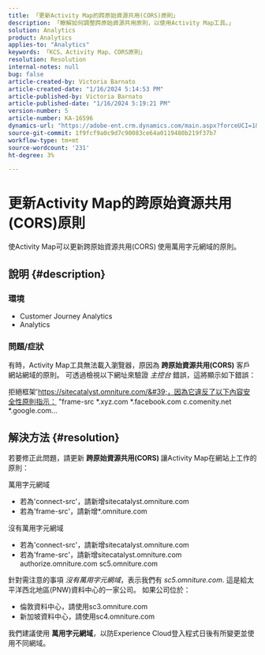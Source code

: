 ```yaml
---
title: 「更新Activity Map的跨原始資源共用(CORS)原則」
description: 「瞭解如何調整跨原始資源共用原則，以使用Activity Map工具。」
solution: Analytics
product: Analytics
applies-to: "Analytics"
keywords: 「KCS、Activity Map、CORS原則」
resolution: Resolution
internal-notes: null
bug: false
article-created-by: Victoria Barnato
article-created-date: "1/16/2024 5:14:53 PM"
article-published-by: Victoria Barnato
article-published-date: "1/16/2024 5:19:21 PM"
version-number: 5
article-number: KA-16596
dynamics-url: "https://adobe-ent.crm.dynamics.com/main.aspx?forceUCI=1&pagetype=entityrecord&etn=knowledgearticle&id=5f38f4bd-92b4-ee11-a569-6045bd006704"
source-git-commit: 1f9fcf9a0c9d7c90083ce64a0119480b219f37b7
workflow-type: tm+mt
source-wordcount: '231'
ht-degree: 3%

---
```


# 更新Activity Map的跨原始資源共用(CORS)原則


使Activity Map可以更新跨原始資源共用(CORS)<b> </b>使用萬用字元網域的原則。

## 說明 {#description}


### <b>環境 </b>

- Customer Journey Analytics
- Analytics




### <b>問題/症狀</b>

有時，Activity Map工具無法載入瀏覽器，原因為 <b>跨原始資源共用(CORS)</b> 客戶網站網域的原則。 可透過檢視以下網址來驗證 *主控台* 錯誤，這將顯示如下錯誤：

拒絕框架&#39;https://sitecatalyst.omniture.com/&#39;，因為它違反了以下內容安全性原則指示： &quot;frame-src \*.xyz.com \*.facebook.com c.comenity.net \*.google.com...


## 解決方法 {#resolution}


若要修正此問題，請更新 <b>跨原始資源共用(CORS) </b>讓Activity Map在網站上工作的原則：

萬用字元網域

- 若為&#39;connect-src&#39;，請新增sitecatalyst.omniture.com
- 若為&#39;frame-src&#39;，請新增\*.omniture.com


沒有萬用字元網域

- 若為&#39;connect-src&#39;，請新增sitecatalyst.omniture.com
- 若為&#39;frame-src&#39;，請新增sitecatalyst.omniture.com authorize.omniture.com sc5.omniture.com


針對需注意的事項 *沒有萬用字元網域*，表示我們有 *sc5.omniture.com*. 這是給太平洋西北地區(PNW)資料中心的一家公司。 如果公司位於：

- 倫敦資料中心，請使用sc3.omniture.com
- 新加坡資料中心，請使用sc4.omniture.com


我們建議使用 <b>萬用字元網域</b>，以防Experience Cloud登入程式日後有所變更並使用不同網域。
